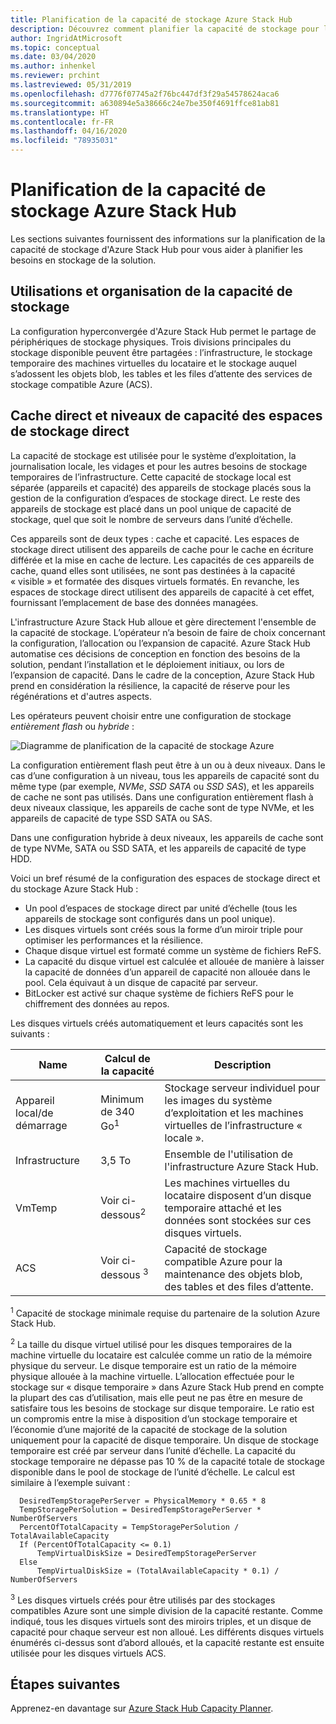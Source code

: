 ```yaml
---
title: Planification de la capacité de stockage Azure Stack Hub
description: Découvrez comment planifier la capacité de stockage pour les déploiements Azure Stack Hub.
author: IngridAtMicrosoft
ms.topic: conceptual
ms.date: 03/04/2020
ms.author: inhenkel
ms.reviewer: prchint
ms.lastreviewed: 05/31/2019
ms.openlocfilehash: d7776f07745a2f76bc447df3f29a54578624aca6
ms.sourcegitcommit: a630894e5a38666c24e7be350f4691ffce81ab81
ms.translationtype: HT
ms.contentlocale: fr-FR
ms.lasthandoff: 04/16/2020
ms.locfileid: "78935031"
---
```

# <a name="azure-stack-hub-storage-capacity-planning"></a>Planification de la capacité de stockage Azure Stack Hub

Les sections suivantes fournissent des informations sur la planification de la capacité de stockage d'Azure Stack Hub pour vous aider à planifier les besoins en stockage de la solution.

## <a name="uses-and-organization-of-storage-capacity"></a>Utilisations et organisation de la capacité de stockage

La configuration hyperconvergée d'Azure Stack Hub permet le partage de périphériques de stockage physiques. Trois divisions principales du stockage disponible peuvent être partagées : l’infrastructure, le stockage temporaire des machines virtuelles du locataire et le stockage auquel s’adossent les objets blob, les tables et les files d’attente des services de stockage compatible Azure (ACS).

## <a name="storage-spaces-direct-cache-and-capacity-tiers"></a>Cache direct et niveaux de capacité des espaces de stockage direct

La capacité de stockage est utilisée pour le système d’exploitation, la journalisation locale, les vidages et pour les autres besoins de stockage temporaires de l’infrastructure. Cette capacité de stockage local est séparée (appareils et capacité) des appareils de stockage placés sous la gestion de la configuration d’espaces de stockage direct. Le reste des appareils de stockage est placé dans un pool unique de capacité de stockage, quel que soit le nombre de serveurs dans l’unité d’échelle.

Ces appareils sont de deux types : cache et capacité. Les espaces de stockage direct utilisent des appareils de cache pour le cache en écriture différée et la mise en cache de lecture. Les capacités de ces appareils de cache, quand elles sont utilisées, ne sont pas destinées à la capacité « visible » et formatée des disques virtuels formatés. En revanche, les espaces de stockage direct utilisent des appareils de capacité à cet effet, fournissant l’emplacement de base des données managées.

L'infrastructure Azure Stack Hub alloue et gère directement l'ensemble de la capacité de stockage. L’opérateur n’a besoin de faire de choix concernant la configuration, l’allocation ou l’expansion de capacité. Azure Stack Hub automatise ces décisions de conception en fonction des besoins de la solution, pendant l’installation et le déploiement initiaux, ou lors de l’expansion de capacité. Dans le cadre de la conception, Azure Stack Hub prend en considération la résilience, la capacité de réserve pour les régénérations et d'autres aspects.

Les opérateurs peuvent choisir entre une configuration de stockage *entièrement flash* ou *hybride* :

![Diagramme de planification de la capacité de stockage Azure](media/azure-stack-capacity-planning/storage.png)

La configuration entièrement flash peut être à un ou à deux niveaux. Dans le cas d’une configuration à un niveau, tous les appareils de capacité sont du même type (par exemple, *NVMe*, *SSD SATA* ou *SSD SAS*), et les appareils de cache ne sont pas utilisés. Dans une configuration entièrement flash à deux niveaux classique, les appareils de cache sont de type NVMe, et les appareils de capacité de type SSD SATA ou SAS.

Dans une configuration hybride à deux niveaux, les appareils de cache sont de type NVMe, SATA ou SSD SATA, et les appareils de capacité de type HDD.

Voici un bref résumé de la configuration des espaces de stockage direct et du stockage Azure Stack Hub :
- Un pool d’espaces de stockage direct par unité d’échelle (tous les appareils de stockage sont configurés dans un pool unique).
- Les disques virtuels sont créés sous la forme d’un miroir triple pour optimiser les performances et la résilience.
- Chaque disque virtuel est formaté comme un système de fichiers ReFS.
- La capacité du disque virtuel est calculée et allouée de manière à laisser la capacité de données d’un appareil de capacité non allouée dans le pool. Cela équivaut à un disque de capacité par serveur.
- BitLocker est activé sur chaque système de fichiers ReFS pour le chiffrement des données au repos. 

Les disques virtuels créés automatiquement et leurs capacités sont les suivants :

|Name|Calcul de la capacité|Description|
|-----|-----|-----|
|Appareil local/de démarrage|Minimum de 340 Go<sup>1</sup>|Stockage serveur individuel pour les images du système d’exploitation et les machines virtuelles de l’infrastructure « locale ».|
|Infrastructure|3,5 To|Ensemble de l'utilisation de l'infrastructure Azure Stack Hub.|
|VmTemp|Voir ci-dessous<sup>2</sup>|Les machines virtuelles du locataire disposent d’un disque temporaire attaché et les données sont stockées sur ces disques virtuels.|
|ACS|Voir ci-dessous <sup>3</sup>|Capacité de stockage compatible Azure pour la maintenance des objets blob, des tables et des files d’attente.|

<sup>1</sup> Capacité de stockage minimale requise du partenaire de la solution Azure Stack Hub.

<sup>2</sup> La taille du disque virtuel utilisé pour les disques temporaires de la machine virtuelle du locataire est calculée comme un ratio de la mémoire physique du serveur. Le disque temporaire est un ratio de la mémoire physique allouée à la machine virtuelle. L’allocation effectuée pour le stockage sur « disque temporaire » dans Azure Stack Hub prend en compte la plupart des cas d’utilisation, mais elle peut ne pas être en mesure de satisfaire tous les besoins de stockage sur disque temporaire. Le ratio est un compromis entre la mise à disposition d’un stockage temporaire et l’économie d’une majorité de la capacité de stockage de la solution uniquement pour la capacité de disque temporaire. Un disque de stockage temporaire est créé par serveur dans l’unité d’échelle. La capacité du stockage temporaire ne dépasse pas 10 % de la capacité totale de stockage disponible dans le pool de stockage de l’unité d’échelle. Le calcul est similaire à l’exemple suivant :

```
  DesiredTempStoragePerServer = PhysicalMemory * 0.65 * 8
  TempStoragePerSolution = DesiredTempStoragePerServer * NumberOfServers
  PercentOfTotalCapacity = TempStoragePerSolution / TotalAvailableCapacity
  If (PercentOfTotalCapacity <= 0.1)
      TempVirtualDiskSize = DesiredTempStoragePerServer
  Else
      TempVirtualDiskSize = (TotalAvailableCapacity * 0.1) / NumberOfServers
```

<sup>3</sup> Les disques virtuels créés pour être utilisés par des stockages compatibles Azure sont une simple division de la capacité restante. Comme indiqué, tous les disques virtuels sont des miroirs triples, et un disque de capacité pour chaque serveur est non alloué. Les différents disques virtuels énumérés ci-dessus sont d’abord alloués, et la capacité restante est ensuite utilisée pour les disques virtuels ACS.

## <a name="next-steps"></a>Étapes suivantes

Apprenez-en davantage sur [Azure Stack Hub Capacity Planner](azure-stack-capacity-planner.md).
